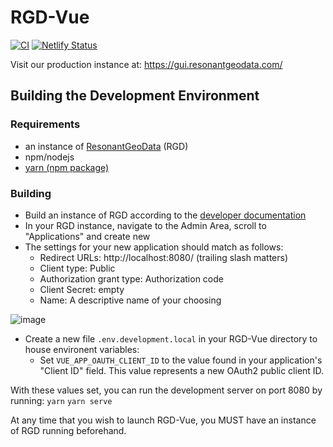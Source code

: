 # RGD-Vue

[![CI](https://github.com/ResonantGeoData/RGD-Vue/actions/workflows/main.yml/badge.svg)](https://github.com/ResonantGeoData/RGD-Vue/actions/workflows/main.yml)
[![Netlify Status](https://api.netlify.com/api/v1/badges/4d669588-cedc-4663-acfa-597ff92307f1/deploy-status)](https://app.netlify.com/sites/rgd-vue/deploys)

Visit our production instance at: https://gui.resonantgeodata.com/

## Building the Development Environment
### Requirements
* an instance of [ResonantGeoData](https://github.com/ResonantGeoData/ResonantGeoData) (RGD)
* npm/nodejs
* [yarn (npm package)](https://yarnpkg.com/)
### Building
* Build an instance of RGD according to the [developer documentation](https://github.com/ResonantGeoData/ResonantGeoData/blob/main/DEVELOPMENT.md)
* In your RGD instance, navigate to the Admin Area, scroll to "Applications" and create new
* The settings for your new application should match as follows:
  * Redirect URLs: http://localhost:8080/ (trailing slash matters)
  * Client type: Public
  * Authorization grant type: Authorization code
  * Client Secret: empty
  * Name: A descriptive name of your choosing

![image](https://user-images.githubusercontent.com/72574166/149992340-7d02c736-4c3c-4b9e-930d-2cf1f4de262c.png)

* Create a new file `.env.development.local` in your RGD-Vue directory to house environent variables:
  * Set `VUE_APP_OAUTH_CLIENT_ID` to the value found in your application's "Client ID" field. This value represents a new OAuth2 public client ID.


With these values set, you can run the development server on port 8080 by running:
 `yarn`
 `yarn serve`

At any time that you wish to launch RGD-Vue, you MUST have an instance of RGD running beforehand.
